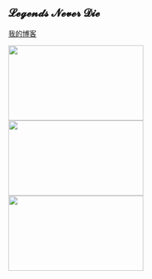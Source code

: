 ## 𝓛𝓮𝓰𝓮𝓷𝓭𝓼 𝓝𝓮𝓿𝓮𝓻 𝓓𝓲𝓮

<a href="https://mewhz.com">我的博客</a>

<div>
  <img src="https://github-readme-stats.vercel.app/api?username=mewhz&count_private=true&show_icons=true&locale=cn&hide_border=true&theme=dracula" width="270px" height="150px"/>
  <img src="https://pic.mewhz.com/img/faker.gif" width="270px" height="150px" />
  <img src="https://github-readme-stats.vercel.app/api/top-langs/?username=mewhz&layout=compact&hide=html,css&count_private=true&hide_border=true" width="270px" height="150px" />
</div>
